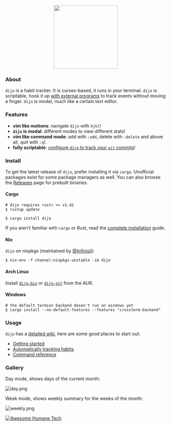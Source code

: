<p align="center">
  <img height="200" src="https://u.peppe.rs/lz.png">
</p>

### About

`dijo` is a habit tracker. It is curses-based, it runs in
your terminal. `dijo` is scriptable, hook it up [with
external
programs](https://github.com/NerdyPepper/dijo/wiki/Auto-Habits)
to track events without moving a finger. `dijo` is modal,
much like a certain text editor.  

### Features

 - **vim like motions**: navigate `dijo` with `hjkl`!
 - **`dijo` is modal**: different modes to view different
   stats!
 - **vim like command mode**: add with `:add`, delete with
   `:delete` and above all, quit with `:q`!.
 - **fully scriptable**: [configure `dijo` to
   track your `git` commits](https://github.com/NerdyPepper/dijo/wiki/Auto-Habits)!

### Install

To get the latest release of `dijo`, prefer installing it
via `cargo`. Unofficial packages exist for some package
managers as well. You can also browse the
[Releases](https://github.com/NerdyPepper/dijo/releases)
page for prebuilt binaries.

#### Cargo

```shell
# dijo requires rustc >= v1.42
$ rustup update

$ cargo install dijo
```
If you aren't familiar with `cargo` or Rust, read the [complete
installation](https://github.com/NerdyPepper/dijo/wiki/Install)
guide.

#### Nix

`dijo` on nixpkgs (maintained by [@Infinisil](https://github.com/Infinisil)):

```
$ nix-env -f channel:nixpkgs-unstable -iA dijo
```

#### Arch Linux

Install [`dijo-bin`](https://aur.archlinux.org/packages/dijo-bin/) or [`dijo-git`](https://aur.archlinux.org/packages/dijo-git) from the AUR.

#### Windows

```
# the default termion backend dosen't run on windows yet
$ cargo install --no-default-features --features "crossterm-backend"
```

### Usage

`dijo` has a [detailed
wiki](https://github.com/NerdyPepper/dijo/wiki/), here are
some good places to start out:

 - [Getting started](https://github.com/NerdyPepper/dijo/wiki/Getting-Started)
 - [Automatically tracking habits](https://github.com/NerdyPepper/dijo/wiki/Auto-Habits)
 - [Command reference](https://github.com/NerdyPepper/dijo/wiki/Commands)

### Gallery

Day mode, shows days of the current month:

![day.png](https://u.peppe.rs/qI.png)

Week mode, shows weekly summary for the weeks of the month:

![weekly.png](https://u.peppe.rs/HZ.png)

[![Awesome Humane Tech](https://raw.githubusercontent.com/humanetech-community/awesome-humane-tech/main/humane-tech-badge.svg?sanitize=true)](https://github.com/humanetech-community/awesome-humane-tech)
